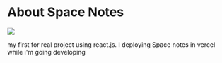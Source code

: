 # About Space Notes

<img src='./space-notes-picture.png' />

my first for real project using react.js.
I deploying Space notes in vercel while i'm going developing



